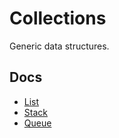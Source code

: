 # Collections
Generic data structures.

## Docs
- [List](https://github.com/marcelochaves95/collections/blob/main/docs/list.md#list)
- [Stack](https://github.com/marcelochaves95/collections/blob/main/docs/stack.md#stack)
- [Queue](https://github.com/marcelochaves95/collections/blob/main/docs/queue.md#queue)
